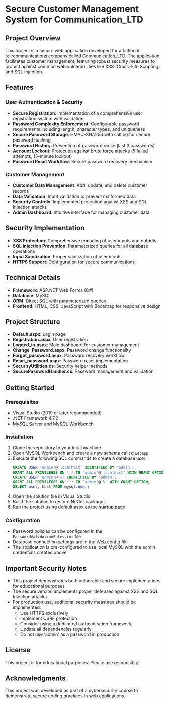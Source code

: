 # Secure Customer Management System for Communication_LTD

## Project Overview
This project is a secure web application developed for a fictional telecommunications company called Communication_LTD. The application facilitates customer management, featuring robust security measures to protect against common web vulnerabilities like XSS (Cross-Site Scripting) and SQL Injection.

## Features

### User Authentication & Security
- **Secure Registration**: Implementation of a comprehensive user registration system with validation
- **Password Complexity Enforcement**: Configurable password requirements including length, character types, and uniqueness
- **Secure Password Storage**: HMAC-SHA256 with salting for secure password hashing
- **Password History**: Prevention of password reuse (last 3 passwords)
- **Account Lockout**: Protection against brute force attacks (5 failed attempts, 15-minute lockout)
- **Password Reset Workflow**: Secure password recovery mechanism

### Customer Management
- **Customer Data Management**: Add, update, and delete customer records
- **Data Validation**: Input validation to prevent malformed data
- **Security Controls**: Implemented protection against XSS and SQL Injection attacks
- **Admin Dashboard**: Intuitive interface for managing customer data

## Security Implementation
- **XSS Protection**: Comprehensive encoding of user inputs and outputs
- **SQL Injection Prevention**: Parameterized queries for all database operations
- **Input Sanitization**: Proper sanitization of user inputs
- **HTTPS Support**: Configuration for secure communications

## Technical Details
- **Framework**: ASP.NET Web Forms (C#)
- **Database**: MySQL
- **ORM**: Direct SQL with parameterized queries
- **Frontend**: HTML, CSS, JavaScript with Bootstrap for responsive design

## Project Structure
- **Default.aspx**: Login page
- **Registration.aspx**: User registration
- **Logged_in.aspx**: Main dashboard for customer management
- **Change_Password.aspx**: Password change functionality
- **Forgot_password.aspx**: Password recovery workflow
- **Reset_password.aspx**: Password reset implementation
- **SecurityUtilities.cs**: Security helper methods
- **SecurePasswordHandler.cs**: Password management and validation

## Getting Started

### Prerequisites
- Visual Studio (2019 or later recommended)
- .NET Framework 4.7.2
- MySQL Server and MySQL Workbench

### Installation
1. Clone the repository to your local machine
2. Open MySQL Workbench and create a new schema called `webapp`
3. Execute the following SQL commands to create a database user:
   ```sql
   CREATE USER 'admin'@'localhost' IDENTIFIED BY 'admin';
   GRANT ALL PRIVILEGES ON *.* TO 'admin'@'localhost' WITH GRANT OPTION;
   CREATE USER 'admin'@'%' IDENTIFIED BY 'admin';
   GRANT ALL PRIVILEGES ON *.* TO 'admin'@'%' WITH GRANT OPTION;
   SELECT user, host FROM mysql.user;
   ```
4. Open the solution file in Visual Studio
5. Build the solution to restore NuGet packages
6. Run the project using default.aspx as the startup page

### Configuration
- Password policies can be configured in the `PasswordValidationRules.txt` file
- Database connection settings are in the Web.config file
- The application is pre-configured to use local MySQL with the admin credentials created above

## Important Security Notes
- This project demonstrates both vulnerable and secure implementations for educational purposes
- The secure version implements proper defenses against XSS and SQL Injection attacks
- For production use, additional security measures should be implemented:
  - Use HTTPS exclusively
  - Implement CSRF protection
  - Consider using a dedicated authentication framework
  - Update all dependencies regularly
  - Do not use 'admin' as a password in production

## License
This project is for educational purposes. Please use responsibly.

## Acknowledgments
This project was developed as part of a cybersecurity course to demonstrate secure coding practices in web applications.
